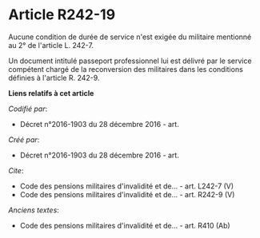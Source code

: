 # Article R242-19

Aucune condition de durée de service n'est exigée du militaire mentionné au 2° de l'article L. 242-7. 

Un document intitulé passeport professionnel lui est délivré par le service compétent chargé de la reconversion des
militaires dans les conditions définies à l'article R. 242-9.

**Liens relatifs à cet article**

_Codifié par_:

  - Décret n°2016-1903 du 28 décembre 2016 - art.

_Créé par_:

  - Décret n°2016-1903 du 28 décembre 2016 - art.

_Cite_:

  - Code des pensions militaires d'invalidité et de... - art. L242-7 (V)
  - Code des pensions militaires d'invalidité et de... - art. R242-9 (V)

_Anciens textes_:

  - Code des pensions militaires d'invalidité et de... - art. R410 (Ab)
